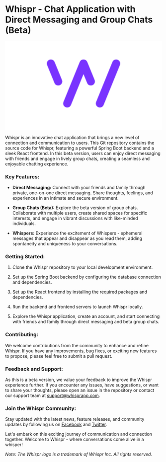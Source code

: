 # Whispr - Chat Application with Direct Messaging and Group Chats (Beta)

![Whispr Logo](whispr-logo.png)

Whispr is an innovative chat application that brings a new level of connection and communication to users. This Git repository contains the source code for Whispr, featuring a powerful Spring Boot backend and a sleek React frontend. In this beta version, users can enjoy direct messaging with friends and engage in lively group chats, creating a seamless and enjoyable chatting experience.

### Key Features:

- **Direct Messaging:** Connect with your friends and family through private, one-on-one direct messaging. Share thoughts, feelings, and experiences in an intimate and secure environment.

- **Group Chats (Beta):** Explore the beta version of group chats. Collaborate with multiple users, create shared spaces for specific interests, and engage in vibrant discussions with like-minded individuals.

- **Whispers:** Experience the excitement of Whispers - ephemeral messages that appear and disappear as you read them, adding spontaneity and uniqueness to your conversations.

### Getting Started:

1. Clone the Whispr repository to your local development environment.

2. Set up the Spring Boot backend by configuring the database connection and dependencies.

3. Set up the React frontend by installing the required packages and dependencies.

4. Run the backend and frontend servers to launch Whispr locally.

5. Explore the Whispr application, create an account, and start connecting with friends and family through direct messaging and beta group chats.

### Contributing:

We welcome contributions from the community to enhance and refine Whispr. If you have any improvements, bug fixes, or exciting new features to propose, please feel free to submit a pull request.

### Feedback and Support:

As this is a beta version, we value your feedback to improve the Whispr experience further. If you encounter any issues, have suggestions, or want to share your thoughts, please open an issue in the repository or contact our support team at support@whisprapp.com.

### Join the Whispr Community:

Stay updated with the latest news, feature releases, and community updates by following us on [Facebook](https://www.facebook.com/WhisprApp) and [Twitter](https://twitter.com/WhisprApp).

Let's embark on this exciting journey of communication and connection together. Welcome to Whispr - where conversations come alive in a whisper!

*Note: The Whispr logo is a trademark of Whispr Inc. All rights reserved.*
